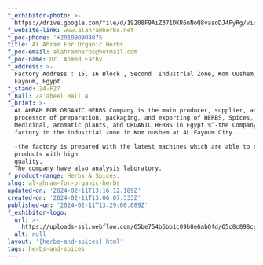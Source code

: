 ```yaml
---
f_exhibitor-photo: >-
  https://drive.google.com/file/d/19208F9AiZ371DKR6nNoQ8vasoDJ4FyRg/view?usp=drive_link
f_website-link: www.alahramherbs.net
f_poc-phone: '+201090904075'
title: Al Ahram For Organic Herbs
f_poc-email: alahramherbs@hotmail.com
f_poc-name: Dr. Ahmed Fathy
f_address: >-
  Factory Address : 15, 16 Block , Second  Industrial Zone, Kom Oushem, Al
  Fayoum, Egypt.
f_stand: Z4-F27
f_hall: Za'abeel Hall 4
f_brief: >-
  AL AHRAM FOR ORGANIC HERBS Company is the main producer, supplier, and
  processor of preparation, packaging, and exporting of HERBS, Spices, Seeds,
  Medicinal, aromatic plants, and ORGANIC HERBS in Egypt.%^-the Company has a
  factory in the industrial zone in Kom oushem at AL Fayoum City.

  -the factory is prepared with the latest machines which are able to produce
  products with high
  quality.                                                                                                                                                                                                                                                              
  The company have also analysis laboratory.
f_product-range: Herbs & Spices.
slug: al-ahram-for-organic-herbs
updated-on: '2024-02-11T13:16:12.189Z'
created-on: '2024-02-11T13:06:07.333Z'
published-on: '2024-02-11T13:29:00.689Z'
f_exhibitor-logo:
  url: >-
    https://uploads-ssl.webflow.com/65be754b6bb1c09b8e6ab0fd/65c8c898cc917f11fc35dde1_AL%20Ahram%20Herbs%20Logo.png
  alt: null
layout: '[herbs-and-spices].html'
tags: herbs-and-spices
---
```



